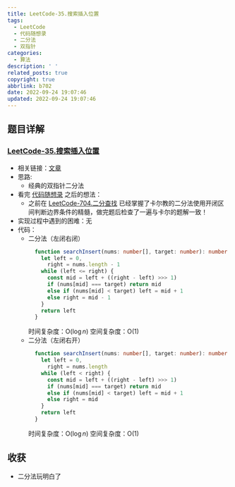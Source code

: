 ```yaml
---
title: LeetCode-35.搜索插入位置
tags:
  - LeetCode
  - 代码随想录
  - 二分法
  - 双指针
categories:
  - 算法
description: ' '
related_posts: true
copyright: true
abbrlink: b702
date: 2022-09-24 19:07:46
updated: 2022-09-24 19:07:46
---
```


## 题目详解

### [LeetCode-35.搜索插入位置](https://leetcode.cn/problems/search-insert-position/)

- 相关链接：[文章](https://programmercarl.com/0035.%E6%90%9C%E7%B4%A2%E6%8F%92%E5%85%A5%E4%BD%8D%E7%BD%AE.html)
- 思路:
  - 经典的双指针二分法
- 看完 [代码随想录](https://programmercarl.com/0035.%E6%90%9C%E7%B4%A2%E6%8F%92%E5%85%A5%E4%BD%8D%E7%BD%AE.html) 之后的想法：
  - 之前在 [LeetCode-704.二分查找](https://andy.city/archives/4f45.html) 已经掌握了卡尔教的二分法使用开闭区间判断边界条件的精髓，做完题后检查了一遍与卡尔的题解一致！
- 实现过程中遇到的困难：无
- 代码：
  - 二分法（左闭右闭）
    ```ts
      function searchInsert(nums: number[], target: number): number {
        let left = 0,
          right = nums.length - 1
        while (left <= right) {
          const mid = left + ((right - left) >>> 1)
          if (nums[mid] === target) return mid
          else if (nums[mid] < target) left = mid + 1
          else right = mid - 1
        }
        return left
      }
    ```
    时间复杂度：O($\log n$)
    空间复杂度：O(1)
  - 二分法（左闭右开）
    ```ts
      function searchInsert(nums: number[], target: number): number {
        let left = 0,
          right = nums.length
        while (left < right) {
          const mid = left + ((right - left) >>> 1)
          if (nums[mid] === target) return mid
          else if (nums[mid] < target) left = mid + 1
          else right = mid
        }
        return left
      }
    ```
    时间复杂度：O($\log n$)
    空间复杂度：O(1)

## 收获

- 二分法玩明白了

